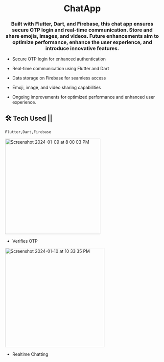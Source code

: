 <h1 align="center">ChatApp</h1>
<h3 align="center">Built with Flutter, Dart, and Firebase, this chat app ensures secure OTP login and real-time communication. Store and share emojis, images, and videos. Future enhancements aim to optimize performance, enhance the user experience, and introduce innovative features.</h3>

- Secure OTP login for enhanced authentication

- Real-time communication using Flutter and Dart

- Data storage on Firebase for seamless access

- Emoji, image, and video sharing capabilities


- Ongoing improvements for optimized performance and enhanced user experience.

<p align="left">
</p>

## 🛠 Tech Used ||

```bash
Flutter,Dart,Firebase
```




<img width="311"  alt="Screenshot 2024-01-09 at 8 00 03 PM" src="https://github.com/Pranjalidhale0711/Flutter-ChatApp/assets/123875758/5b4c4ae7-7364-4448-af4e-fc09d4e95595">

- Verifies OTP
<img width="324" alt="Screenshot 2024-01-10 at 10 33 35 PM" src="https://github.com/Pranjalidhale0711/Flutter-ChatApp/assets/123875758/7f149a0b-e4a3-4351-a83b-a299f2d0d7bf">

- Realtime Chatting


